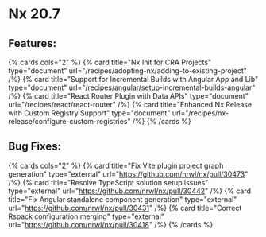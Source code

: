 # Nx 20.7

## Features:

{% cards cols="2" %}
{% card title="Nx Init for CRA Projects" type="document" url="/recipes/adopting-nx/adding-to-existing-project" /%}
{% card title="Support for Incremental Builds with Angular App and Lib" type="document" url="/recipes/angular/setup-incremental-builds-angular" /%}
{% card title="React Router Plugin with Data APIs" type="document" url="/recipes/react/react-router" /%}
{% card title="Enhanced Nx Release with Custom Registry Support" type="document" url="/recipes/nx-release/configure-custom-registries" /%}
{% /cards %}

## Bug Fixes:

{% cards cols="2" %}
{% card title="Fix Vite plugin project graph generation" type="external" url="https://github.com/nrwl/nx/pull/30473" /%}
{% card title="Resolve TypeScript solution setup issues" type="external" url="https://github.com/nrwl/nx/pull/30442" /%}
{% card title="Fix Angular standalone component generation" type="external" url="https://github.com/nrwl/nx/pull/30431" /%}
{% card title="Correct Rspack configuration merging" type="external" url="https://github.com/nrwl/nx/pull/30418" /%}
{% /cards %}
